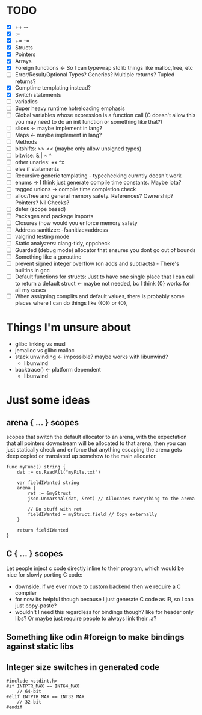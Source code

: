 # TODO
- [x] ++ --
- [x] :=
- [x] += -=
- [x] Structs
- [x] Pointers
- [x] Arrays
- [x] Foreign functions <- So I can typewrap stdlib things like malloc,free, etc
- [ ] Error/Result/Optional Types? Generics? Multiple returns? Tupled returns?
- [x] Comptime templating instead?
- [x] Switch statements
- [ ] variadics
- [ ] Super heavy runtime hotreloading emphasis
- [ ] Global variables whose expression is a function call (C doesn't allow this you may need to do an init function or something like that?)
- [ ] slices <- maybe implement in lang?
- [ ] Maps <- maybe implement in lang?
- [ ] Methods
- [ ] bitshifts: >> << (maybe only allow unsigned types)
- [ ] bitwise: & | ~ ^
- [ ] other unaries: +x ^x
- [ ] else if statements
- [ ] Recursive generic templating - typechecking currntly doesn't work
- [ ] enums -> I think just generate compile time constants. Maybe iota?
- [ ] tagged unions -> compile time completion check
- [ ] alloc/free and general memory safety. References? Ownership? Pointers? Nil Checks?
- [ ] defer (scope based)
- [ ] Packages and package imports
- [ ] Closures (how would you enforce memory safety
- [ ] Address sanitizer: -fsanitize=address
- [ ] valgrind testing mode
- [ ] Static analyzers: clang-tidy, cppcheck
- [ ] Guarded (debug mode) allocator that ensures you dont go out of bounds
- [ ] Something like a goroutine
- [ ] prevent signed integer overflow (on adds and subtracts) - There's builtins in gcc
- [ ] Default functions for structs: Just to have one single place that I can call to return a default struct <- maybe not needed, bc I think {0} works for all my cases
- [ ] When assigning complits and default values, there is probably some places where I can do things like {{0}} or {0},

# Things I'm unsure about
- glibc linking vs musl
- jemalloc vs glibc malloc
- stack unwinding <- impossible? maybe works with libunwind?
  - libunwind
- backtrace() <- platform dependent
  - libunwind

# Just some ideas
## arena { ... } scopes
scopes that switch the default allocator to an arena, with the expectation that all pointers downstream will be allocated to that arena, then you can just statically check and enforce that anything escaping the arena gets deep copied or translated up somehow to the main allocator.
```
func myFunc() string {
    dat := os.ReadAll("myFile.txt")

    var fieldIWanted string
    arena {
        ret := &myStruct
        json.Unmarshal(dat, &ret) // Allocates everything to the arena

        // Do stuff with ret
        fieldIWanted = myStruct.field // Copy externally
    }

    return fieldIWanted
}
```

## C { ... } scopes
Let people inject c code directly inline to their program, which would be nice for slowly porting C code:
- downside, if we ever move to custom backend then we require a C compiler
- for now its helpful though because I just generate C code as IR, so I can just copy-paste?
- wouldn't I need this regardless for bindings though? like for header only libs? Or maybe just require people to always link their .a?

## Something like odin #foreign to make bindings against static libs

## Integer size switches in generated code
```
#include <stdint.h>
#if INTPTR_MAX == INT64_MAX
    // 64-bit
#elif INTPTR_MAX == INT32_MAX
    // 32-bit
#endif
```
